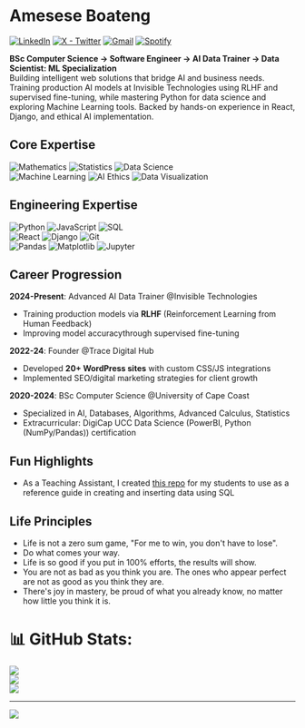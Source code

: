 # Amesese Boateng
[![LinkedIn](https://img.shields.io/badge/LinkedIn-0077B5?style=for-the-badge&logo=linkedin&logoColor=white&color=gray)](https://www.linkedin.com/in/amesese-boateng/)
[![X - Twitter](https://img.shields.io/badge/X-Twitter-1DA1F2?style=for-the-badge&logo=twitter&logoColor=white&color=gray)](https://x.com/akboateng_)
[![Gmail](https://img.shields.io/badge/Gmail-D14836?style=for-the-badge&logo=gmail&logoColor=white&color=gray)](mailto:amesesekb@gmail.com)
[![Spotify](https://img.shields.io/badge/Spotify-1DB954?style=for-the-badge&logo=spotify&logoColor=white&color=gray)](https://open.spotify.com/user/31qwejdzbxaxuy2j56zktyts6b7u?si=Vi1LgdEtQUirTPnPJlO79g)

**BSc Computer Science -> Software Engineer -> AI Data Trainer -> Data Scientist: ML Specialization**  
Building intelligent web solutions that bridge AI and business needs. Training production AI models at Invisible Technologies using RLHF and supervised fine-tuning, while mastering Python for data science and exploring Machine Learning tools. Backed by hands-on experience in React, Django, and ethical AI implementation.<br>

 

## Core Expertise
![Mathematics](https://img.shields.io/badge/Mathematics-041E42?style=for-the-badge&logo=mathworks&logoColor=white) ![Statistics](https://img.shields.io/badge/Statistics-3178C6?style=for-the-badge&logo=statistics&logoColor=white) ![Data Science](https://img.shields.io/badge/Data_Science-01D277?style=for-the-badge&logo=databricks&logoColor=white)  
![Machine Learning](https://img.shields.io/badge/Machine_Learning-FF6F00?style=for-the-badge&logo=scikitlearn&logoColor=white) ![AI Ethics](https://img.shields.io/badge/AI_Ethics-000000?style=for-the-badge&logo=ai&logoColor=white) ![Data Visualization](https://img.shields.io/badge/Data_Viz-3776AB?style=for-the-badge&logo=python&logoColor=white)

## Engineering Expertise
![Python](https://img.shields.io/badge/Python-3670A0?style=for-the-badge&logo=python&logoColor=ffdd54) ![JavaScript](https://img.shields.io/badge/JavaScript-F7DF1E?style=for-the-badge&logo=javascript&logoColor=black) ![SQL](https://img.shields.io/badge/SQL-4479A1?style=for-the-badge&logo=mysql&logoColor=white)  
![React](https://img.shields.io/badge/React-61DAFB?style=for-the-badge&logo=react&logoColor=black) ![Django](https://img.shields.io/badge/Django-092E20?style=for-the-badge&logo=django&logoColor=white) ![Git](https://img.shields.io/badge/Git-F05032?style=for-the-badge&logo=git&logoColor=white)  
![Pandas](https://img.shields.io/badge/Pandas-150458?style=for-the-badge&logo=pandas&logoColor=white) ![Matplotlib](https://img.shields.io/badge/Matplotlib-11557C?style=for-the-badge&logo=python&logoColor=white) ![Jupyter](https://img.shields.io/badge/Jupyter-F37626?style=for-the-badge&logo=jupyter&logoColor=white)

## Career Progression
 **2024-Present**: Advanced AI Data Trainer @Invisible Technologies  
- Training production models via **RLHF** (Reinforcement Learning from Human Feedback)  
- Improving model accuracythrough supervised fine-tuning  

**2022-24**: Founder @Trace Digital Hub  
- Developed **20+ WordPress sites** with custom CSS/JS integrations  
- Implemented SEO/digital marketing strategies for client growth  

**2020-2024**: BSc Computer Science @University of Cape Coast  
- Specialized in AI, Databases, Algorithms, Advanced Calculus, Statistics
- Extracurricular: DigiCap UCC Data Science (PowerBI, Python (NumPy/Pandas)) certification  

## Fun Highlights
- As a Teaching Assistant, I created [this repo](https://github.com/ak-boateng/sql-queries-lab) for my students to use as a reference guide in creating and inserting data using SQL
  





## Life Principles
- Life is not a zero sum game, "For me to win, you don't have to lose".
- Do what comes your way.
- Life is so good if you put in 100% efforts, the results will show.
- You are not as bad as you think you are. The ones who appear perfect are not as good as you think they are.
- There's joy in mastery, be proud of what you already know, no matter how little you think it is.




# 📊 GitHub Stats:
![](https://github-readme-stats.vercel.app/api?username=ak-boateng&theme=dark&hide_border=false&include_all_commits=false&count_private=false)<br/>
![](https://github-readme-streak-stats.herokuapp.com/?user=ak-boateng&theme=dark&hide_border=false)<br/>
![](https://github-readme-stats.vercel.app/api/top-langs/?username=ak-boateng&theme=dark&hide_border=false&include_all_commits=false&count_private=false&layout=compact)

---
[![](https://visitcount.itsvg.in/api?id=ak-boateng&icon=0&color=0)](https://visitcount.itsvg.in)
